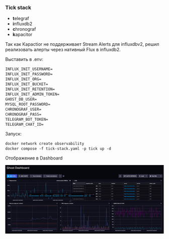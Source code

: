 ### Tick stack

- **t**elegraf
- **i**nfluxdb2
- **c**hronograf
- **k**apacitor

Так как Kapactior не поддерживает Stream Alerts для influxdbv2, решил реализовать алерты через нативный Flux в influxdb2.

Выставить в .env:

```
INFLUX_INIT_USERNAME=
INFLUX_INIT_PASSWORD=
INFLUX_INIT_ORG=
INFLUX_INIT_BUCKET=
INFLUX_INIT_RETENTION=
INFLUX_INIT_ADMIN_TOKEN=
GHOST_DB_USER=
MYSQL_ROOT_PASSWORD=
CHRONOGRAF_USER=
CHRONOGRAF_PASS=
TELEGRAM_BOT_TOKEN=
TELEGRAM_CHAT_ID=
```

Запуск: 
```
docker network create observability
docker compose -f tick-stack.yaml -p tick up -d
```

Отображение в Dashboard

![influxdb2-dashboard](./img/influxdb2-dashboard.png)